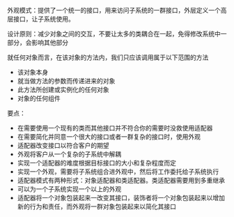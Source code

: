 外观模式：提供了一个统一的接口，用来访问子系统的一群接口，外层定义一个高层接口，让子系统使用。

设计原则：减少对象之间的交互，不要让太多的类耦合在一起，免得修改系统中一部分，会影响其他部分

就任何对象而言，在该对象的方法内，我们只应该调用属于以下范围的方法
- 该对象本身
- 就当做方法的参数而传递进来的对象
- 此方法所创建或实例化的任何对象
- 对象的任何组件

要点：
- 在需要使用一个现有的类而其他接口并不符合你的需要时没救使用适配器
- 在需要简化并同意一个很大的接口或者一群复杂的接口时，使用外观
- 适配器改变接口以符合客户的期望
- 外观将客户从一个复杂的子系统中解耦
- 实现一个适配器的难度根据目标接口的大小和复杂程度而定
- 实现一个外观，需要将子系统组合进外观中，然后将工作委托给子系统执行
- 适配器模式有两种形式：对象适配器和类适配器。类适配器需要用到多重继承
- 可以为一个子系统实现一个以上的外观
- 适配器将一个对象包装起来一改变其接口，装饰者将一个对象包装起来以增加新的行为和责任，而外观将一群对象包装起来以简化其接口

